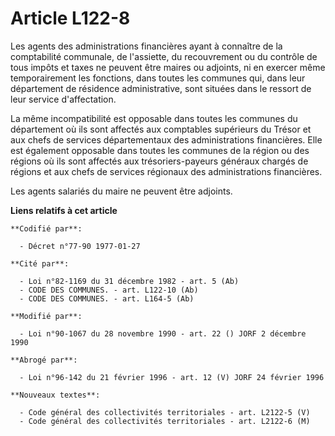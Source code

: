 # Article L122-8

Les agents des administrations financières ayant à connaître de la comptabilité communale, de l'assiette, du recouvrement ou
du contrôle de tous impôts et taxes ne peuvent être maires ou adjoints, ni en exercer même temporairement les fonctions, dans
toutes les communes qui, dans leur département de résidence administrative, sont situées dans le ressort de leur service
d'affectation.

La même incompatibilité est opposable dans toutes les communes du département où ils sont affectés aux comptables supérieurs
du Trésor et aux chefs de services départementaux des administrations financières. Elle est également opposable dans toutes
les communes de la région ou des régions où ils sont affectés aux trésoriers-payeurs généraux chargés de régions et aux chefs
de services régionaux des administrations financières.

Les agents salariés du maire ne peuvent être adjoints.

**Liens relatifs à cet article**

	**Codifié par**:

	  - Décret n°77-90 1977-01-27

	**Cité par**:

	  - Loi n°82-1169 du 31 décembre 1982 - art. 5 (Ab)
	  - CODE DES COMMUNES. - art. L122-10 (Ab)
	  - CODE DES COMMUNES. - art. L164-5 (Ab)

	**Modifié par**:

	  - Loi n°90-1067 du 28 novembre 1990 - art. 22 () JORF 2 décembre 1990

	**Abrogé par**:

	  - Loi n°96-142 du 21 février 1996 - art. 12 (V) JORF 24 février 1996

	**Nouveaux textes**:

	  - Code général des collectivités territoriales - art. L2122-5 (V)
	  - Code général des collectivités territoriales - art. L2122-6 (M)
